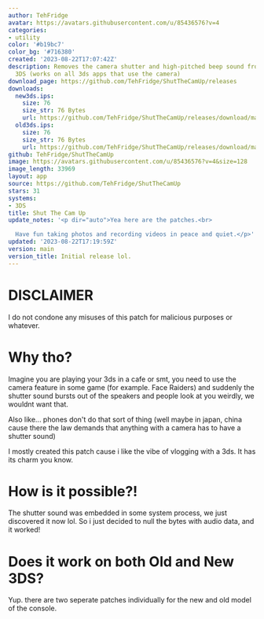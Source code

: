 ```yaml
---
author: TehFridge
avatar: https://avatars.githubusercontent.com/u/85436576?v=4
categories:
- utility
color: '#b19bc7'
color_bg: '#716380'
created: '2023-08-22T17:07:42Z'
description: Removes the camera shutter and high-pitched beep sound from the Nintendo
  3DS (works on all 3ds apps that use the camera)
download_page: https://github.com/TehFridge/ShutTheCamUp/releases
downloads:
  new3ds.ips:
    size: 76
    size_str: 76 Bytes
    url: https://github.com/TehFridge/ShutTheCamUp/releases/download/main/new3ds.ips
  old3ds.ips:
    size: 76
    size_str: 76 Bytes
    url: https://github.com/TehFridge/ShutTheCamUp/releases/download/main/old3ds.ips
github: TehFridge/ShutTheCamUp
image: https://avatars.githubusercontent.com/u/85436576?v=4&size=128
image_length: 33969
layout: app
source: https://github.com/TehFridge/ShutTheCamUp
stars: 31
systems:
- 3DS
title: Shut The Cam Up
update_notes: '<p dir="auto">Yea here are the patches.<br>

  Have fun taking photos and recording videos in peace and quiet.</p>'
updated: '2023-08-22T17:19:59Z'
version: main
version_title: Initial release lol.
---
```

# DISCLAIMER
I do not condone any misuses of this patch for malicious purposes or whatever.

# Why tho?
Imagine you are playing your 3ds in a cafe or smt, you need to use the camera feature in some game (for example. Face Raiders) and suddenly the shutter sound bursts out of the speakers and people look at you weirdly, we wouldnt want that. 

Also like... phones don't do that sort of thing (well maybe in japan, china cause there the law demands that anything with a camera has to have a shutter sound)

I mostly created this patch cause i like the vibe of vlogging with a 3ds. It has its charm you know.

# How is it possible?!
The shutter sound was embedded in some system process, we just discovered it now lol. So i just decided to null the bytes with audio data, and it worked!

# Does it work on both Old and New 3DS?
Yup. there are two seperate patches individually for the new and old model of the console.